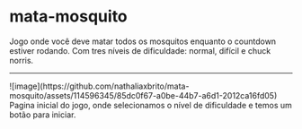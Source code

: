 # mata-mosquito
Jogo onde você deve matar todos os mosquitos enquanto o countdown estiver rodando. Com tres níveis de dificuldade: normal, difícil e chuck norris.
<hr/>
![image](https://github.com/nathaliaxbrito/mata-mosquito/assets/114596345/85dc0f67-a0be-44b7-a6d1-2012ca16fd05) <br/>
Pagina inicial do jogo, onde selecionamos o nível de dificuldade e temos um botão para iniciar.
